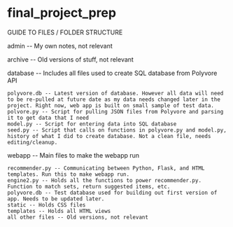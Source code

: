final_project_prep
==================

GUIDE TO FILES / FOLDER STRUCTURE

admin -- My own notes, not relevant  

archive -- Old versions of stuff, not relevant  

database -- Includes all files used to create SQL database from Polyvore API  

    polyvore.db -- Latest version of database. However all data will need to be re-pulled at future date as my data needs changed later in the project. Right now, web app is built on small sample of test data.  
    polvore.py -- Script for pulling JSON files from Polyvore and parsing it to get data that I need  
    model.py -- Script for entering data into SQL database  
    seed.py -- Script that calls on functions in polyvore.py and model.py, history of what I did to create database. Not a clean file, needs editing/cleanup.  
    
webapp -- Main files to make the webapp run  

    recommender.py -- Communicating between Python, Flask, and HTML templates. Run this to make webapp run.  
    engine2.py -- Holds all the functions to power recommender.py. Function to match sets, return suggested items, etc.  
    polyvore.db -- Test database used for building out first version of app. Needs to be updated later.  
    static -- Holds CSS files  
    templates -- Holds all HTML views  
    all other files -- Old versions, not relevant
